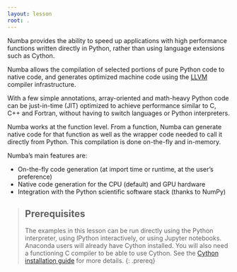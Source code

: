 ```yaml
---
layout: lesson
root: .
---
```

Numba provides the ability to speed up applications with high performance functions written directly in Python, rather than using language 
extensions such as Cython.

Numba allows the compilation of selected portions of pure Python code to native code, and generates optimized machine code using the 
[LLVM](http://llvm.org/) compiler infrastructure. 

With a few simple annotations, array-oriented and math-heavy Python code can be just-in-time (JIT) optimized to achieve 
performance similar to C, C++ and Fortran, without having to switch languages or Python interpreters. 

Numba works at the function level. From a function, Numba can generate native code for that function as well as the wrapper code needed to 
call it directly from Python. This compilation is done on-the-fly and in-memory.

Numba’s main features are:
* On-the-fly code generation (at import time or runtime, at the user’s preference)
* Native code generation for the CPU (default) and GPU hardware
* Integration with the Python scientific software stack (thanks to NumPy)

> ## Prerequisites
>
> The examples in this lesson can be run directly using the Python interpreter, using IPython interactively, 
> or using Jupyter notebooks. Anaconda users will already have Cython installed. You will also need a functioning
> C compiler to be able to use Cython. See the [Cython installation guide](http://cython.readthedocs.io/en/latest/src/quickstart/install.html) for more details.
{: .prereq}

